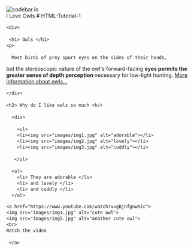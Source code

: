 <!doctype html>
<html>
 
  <div>
    <img scr="images/logo.png" alt="codebar.io">
     
  </div>
 
  <head> 
  <tittle> I Love Owls</tittle>
  </head>
 
  <body>
  # HTML-Tutorial-1
  
    <div> 
   
     <h1> Owls </h1>
    <p> 
     
      Most birds of prey sport eyes on the sides of their heads,
  but the stereoscopic nature of the owl's forward-facing <strong> eyes permits the greater
     sense of depth perception </strong> necessary for low-light hunting.
      <a href="https://en.wikipedia.org/wiki/Owl">More information about owls...</a>
     </p>
   
    </div>
    
    <h2> Why do I like owls so much <h/>
    
      <div> 
     
        <ul>
        <li><img src="images/img1.jpg" alt="adorable"></li>
        <li><img src="images/img2.jpg" alt="lovely"></li>
        <li><img src="images/img3.jpg" alt="cuddly"></li>         
      
       </ul>
      
      <ol> 
        <li> They are adorable </li>
        <li> and lovely </li>
        <li> and cuddly </li>
      </ol>
      
  <div>
  
    <a href="https://www.youtube.com/watch?v=gBjnfgnwXic">
    <img src="images/img4.jpg" alt="cute owl">
    <img src="images/img5.jpg" alt="another cute owl">
    <br>
    Watch the video
  
     </a>     
      
   </div>
        
    
    
    
  </body>
</html>


